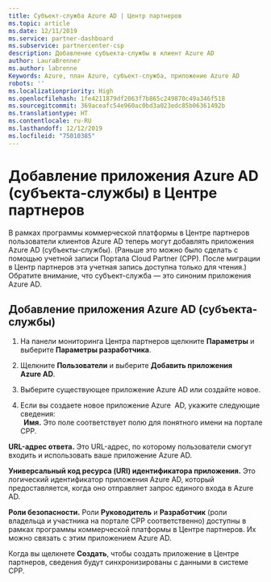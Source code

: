 ```yaml
---
title: Субъект-служба Azure AD | Центр партнеров
ms.topic: article
ms.date: 12/11/2019
ms.service: partner-dashboard
ms.subservice: partnercenter-csp
description: Добавление субъекта-службы в клиент Azure AD
author: LauraBrenner
ms.author: labrenne
Keywords: Azure, план Azure, субъект-служба, приложение Azure AD
robots: ''
ms.localizationpriority: High
ms.openlocfilehash: 1fe4211879df2063f7b865c249870c49a346f518
ms.sourcegitcommit: 369aceafc54e960ac0bd3a023edc85b06361492b
ms.translationtype: HT
ms.contentlocale: ru-RU
ms.lasthandoff: 12/12/2019
ms.locfileid: "75010385"
---
```

# <a name="add-an-azure-ad-application-service-principal-in-partner-center"></a>Добавление приложения Azure AD (субъекта-службы) в Центре партнеров

В рамках программы коммерческой платформы в Центре партнеров пользователи клиентов Azure AD теперь могут добавлять приложения Azure AD (субъекты-службы). (Раньше это можно было сделать с помощью учетной записи Портала Cloud Partner (CPP). После миграции в Центр партнеров эта учетная запись доступна только для чтения.) Обратите внимание, что субъект-служба — это синоним приложения Azure AD.

## <a name="add-an-azure-ad-application-service-principal"></a>Добавление приложения Azure AD (субъекта-службы)

1. На панели мониторинга Центра партнеров щелкните **Параметры** и выберите **Параметры разработчика**.

2. Щелкните **Пользователи** и выберите **Добавить приложения Azure AD**.

3. Выберите существующее приложение Azure AD или создайте новое.

4. Если вы создаете новое приложение Azure  AD, укажите следующие сведения:  
  
**Имя.** Это поле соответствует полю для понятного имени на портале CPP.

**URL-адрес ответа.** Это URL-адрес, по которому пользователи смогут входить и использовать ваше приложение Azure AD. 

**Универсальный код ресурса (URI) идентификатора приложения.** Это логический идентификатор приложения Azure AD, который предоставляется, когда оно отправляет запрос единого входа в Azure AD. 

**Роли безопасности.** Роли **Руководитель** и **Разработчик** (роли владельца и участника на портале CPP соответственно) доступны в рамках программы коммерческой платформы в Центре партнеров. Их можно связать с этим приложением Azure AD.  

Когда вы щелкнете **Создать**, чтобы создать приложение в Центре партнеров, сведения будут синхронизированы с данными в системе CPP.  
